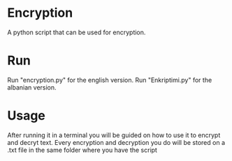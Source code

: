 # Encryption
A python script that can be used for encryption.

# Run

Run "encryption.py" for the english version.
Run "Enkriptimi.py" for the albanian version.

# Usage

After running it in a terminal you will be guided on how to use it to encrypt and decryt text.
Every encryption and decryption you do will be stored on a .txt file in the same folder where you have the script
